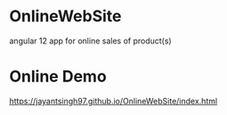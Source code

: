# OnlineWebSite
angular 12 app for online sales of product(s)


# Online Demo
 https://jayantsingh97.github.io/OnlineWebSite/index.html
